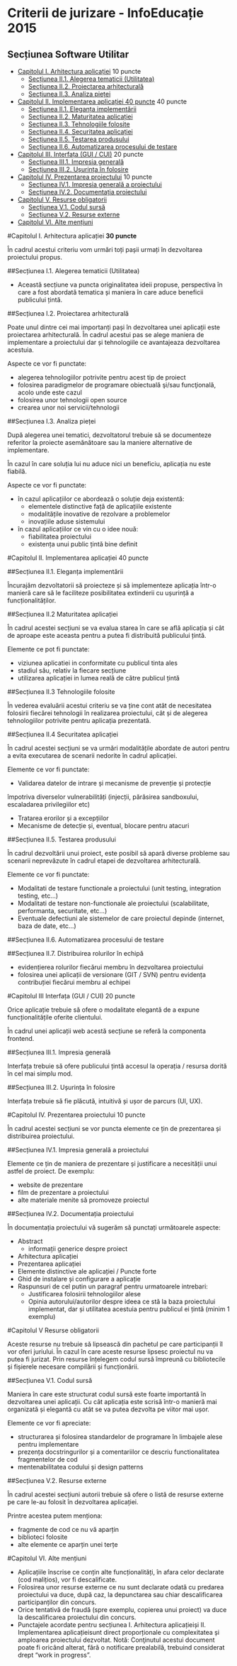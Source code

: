 Criterii de jurizare - InfoEducație 2015
===============================
Secțiunea Software Utilitar
--------------------

- [Capitolul I. Arhitectura aplicației](#capitolul-i-arhitectura-aplicației-10-puncte) 10 puncte
    - [Secțiunea II.1. Alegerea tematicii (Utilitatea)](#secțiunea-ii1-alegerea-tematicii-utilitatea)
    - [Secțiunea II.2. Proiectarea arhitecturală](#secțiunea-ii2-proiectarea-arhitecturală)
    - [Secțiunea II.3. Analiza pieței](#secțiunea-ii3-analiza-pieței)
- [Capitolul II. Implementarea aplicației 40 puncte](#capitolul-ii-implementarea-aplicației-40-puncte) 40 puncte
    - [Secțiunea II.1. Eleganța implementării](#secțiunea-ii1-eleganța-implementării)
    - [Secțiunea II.2. Maturitatea aplicației](#secțiunea-ii2-maturitatea-aplicației)
    - [Secțiunea II.3. Tehnologiile folosite](#secțiunea-ii3-tehnologiile-folosite)
    - [Secțiunea II.4. Securitatea aplicației](#secțiunea-ii4-securitatea-aplicației)
    - [Secțiunea II.5. Testarea produsului](#secțiunea-ii5-testarea-produsului)
    - [Secțiunea II.6. Automatizarea procesului de testare](#secțiunea-ii6-automatizarea-procesului-de-testare)
- [Capitolul III. Interfața (GUI / CUI)](#capitolul-iii-interfața-gui-cui-20-puncte) 20 puncte
    - [Secțiunea III.1. Impresia generală](#secțiunea-iii1-impresia-generală)
    - [Secțiunea III.2. Ușurința în folosire](#secțiunea-iii2-ușurința-în-folosire)
- [Capitolul IV. Prezentarea proiectului](#capitolul-iv-prezentarea-proiectului-10-puncte) 10 puncte
    - [Secțiunea IV.1. Impresia generală a proiectului](#secțiunea-iv1-impresia-generală-a-proiectului)
    - [Secțiunea IV.2. Documentația proiectului](#secțiunea-iv2-documentația-proiectului)
- [Capitolul V. Resurse obligatorii](#capitolul-v-resurse-obligatorii)
    - [Secțiunea V.1. Codul sursă](#secțiunea-v1-codul-sursă)
    - [Secțiunea V.2. Resurse externe](#secțiunea-v2-resurse-externe)
- [Capitolul VI. Alte mențiuni](#capitolul-vi-alte-mențiuni)


#Capitolul I. Arhitectura aplicației **30 puncte**

În cadrul acestui criteriu vom urmări toți pașii urmați în dezvoltarea proiectului propus.

##Secțiunea I.1. Alegerea tematicii (Utilitatea)

- Această secțiune va puncta originalitatea ideii propuse, perspectiva în care a fost abordată tematica și maniera în care aduce beneficii publicului țintă.

##Secțiunea I.2. Proiectarea arhitecturală

Poate unul dintre cei mai importanți pași în dezvoltarea unei aplicații este proiectarea arhitecturală. În cadrul acestui pas se alege maniera de implementare a proiectului dar și tehnologiile ce avantajeaza dezvoltarea acestuia.

Aspecte ce vor fi punctate:

- alegerea tehnologiilor potrivite pentru acest tip de proiect
- folosirea paradigmelor de programare obiectuală şi/sau funcţională, acolo unde este cazul
- folosirea unor tehnologii open source
- crearea unor noi servicii/tehnologii

##Secțiunea I.3. Analiza pieței

După alegerea unei tematici, dezvoltatorul trebuie să se documenteze referitor la proiecte asemănătoare sau la maniere alternative de implementare.

În cazul în care soluția lui nu aduce nici un beneficiu, aplicația nu este fiabilă.

Aspecte ce vor fi punctate:

- în cazul aplicațiilor ce abordează o soluție deja existentă:
    - elementele distinctive față de aplicațiile existente
    - modalitățile inovative de rezolvare a problemelor
    - inovațiile aduse sistemului
- în cazul aplicațiilor ce vin cu o idee nouă:
    - fiabilitatea proiectului
    - existența unui public țintă bine definit

#Capitolul II. Implementarea aplicației 40 puncte

##Secțiunea II.1. Eleganța implementării

Încurajăm dezvoltatorii să proiecteze și să implementeze aplicația într-­o manieră care să le faciliteze posibilitatea extinderii cu ușurință a funcționalităților.

##Secțiunea II.2 Maturitatea aplicației

În cadrul acestei secțiuni se va evalua starea în care se află aplicația și cât de aproape este aceasta pentru a putea fi distribuită publicului țintă.

Elemente ce pot fi punctate:

- viziunea aplicatiei in conformitate cu publicul tinta ales
- stadiul său, relativ la fiecare secțiune
- utilizarea aplicației in lumea reală de către publicul țintă

##Secțiunea II.3 Tehnologiile folosite

În vederea evaluării acestui criteriu se va ține cont atât de necesitatea folosirii fiecărei tehnologii în realizarea proiectului, cât și de alegerea tehnologiilor potrivite pentru aplicația prezentată.

##Secțiunea II.4 Securitatea aplicației

În cadrul acestei secțiuni se va urmări modalitățile abordate de autori pentru a evita executarea de scenarii nedorite în cadrul aplicației.

Elemente ce vor fi punctate:

- Validarea datelor de intrare și mecanisme de prevenție și protecție

împotriva diverselor vulnerabilități (injecții, părăsirea sandbox­ului, escaladarea privilegiilor etc)

- Tratarea erorilor și a excepțiilor
- Mecanisme de detecție și, eventual, blocare pentru atacuri

##Secțiunea II.5. Testarea produsului

În cadrul dezvoltării unui proiect, este posibil să apară diverse probleme sau scenarii neprevăzute în cadrul etapei de dezvoltarea arhitecturală.

Elemente ce vor fi punctate:

- Modalitati de testare functionale a proiectului (unit testing, integration testing, etc…)
- Modalitati de testare non­-functionale ale proiectului (scalabilitate, performanta, securitate, etc…)
- Eventuale defectiuni ale sistemelor de care proiectul depinde (internet, baza de date, etc...)

##Secțiunea II.6. Automatizarea procesului de testare

##Secțiunea II.7. Distribuirea rolurilor în echipă

- evidențierea rolurilor fiecărui membru în dezvoltarea proiectului
- folosirea unei aplicații de versionare (GIT / SVN) pentru evidența contribuției fiecărui membru al echipei

#Capitolul III Interfața (GUI / CUI) 20 puncte

Orice aplicație trebuie să ofere o modalitate elegantă de a expune funcționalitățile oferite clientului.

În cadrul unei aplicații web acestă secțiune se referă la componenta frontend.

##Secțiunea III.1. Impresia generală

Interfața trebuie să ofere publicului țintă accesul la operația / resursa dorită în cel mai simplu mod.

##Secțiunea III.2. Ușurința în folosire

Interfața trebuie să fie plăcută, intuitivă și ușor de parcurs (UI, UX).

#Capitolul IV. Prezentarea proiectului 10 puncte

În cadrul acestei secțiuni se vor puncta elemente ce țin de prezentarea și distribuirea proiectului.

##Secțiunea IV.1. Impresia generală a proiectului

Elemente ce țin de maniera de prezentare și justificare a necesității unui astfel de proiect. De exemplu:

- website de prezentare
- film de prezentare a proiectului
- alte materiale menite să promoveze proiectul

##Secțiunea IV.2. Documentația proiectului

În documentația proiectului vă sugerăm să punctați următoarele aspecte:

- Abstract
    - informații generice despre proiect
- Arhitectura aplicației
- Prezentarea aplicației
- Elemente distinctive ale aplicației / Puncte forte
- Ghid de instalare și configurare a aplicație
- Raspunsuri de cel putin un paragraf pentru urmatoarele intrebari:
    - Justificarea folosirii tehnologiilor alese
    - Opinia autorului/autorilor despre ideea ce stă la baza proiectului implementat, dar și utilitatea acestuia pentru publicul ei țintă (minim 1 exemplu)

#Capitolul V Resurse obligatorii

Aceste resurse nu trebuie să lipsească din pachetul pe care participanții îl vor oferi juriului. În cazul în care aceste resurse lipsesc proiectul nu va putea fi jurizat. Prin resurse înțelegem codul sursă împreună cu bibliotecile și fișierele necesare compilării și funcționării.

##Secțiunea V.1. Codul sursă

Maniera în care este structurat codul sursă este foarte importantă în dezvoltarea unei aplicații. Cu cât aplicația este scrisă într-­o manieră mai organizată și elegantă cu atât se va putea dezvolta pe viitor mai ușor.

Elemente ce vor fi apreciate:

- structurarea și folosirea standardelor de programare în limbajele alese pentru implementare
- prezența docstring­urilor și a comentariilor ce descriu functionalitatea fragmentelor de cod
- mentenabilitatea codului și design patterns

##Secțiunea V.2. Resurse externe

În cadrul acestei secțiuni autorii trebuie să ofere o listă de resurse externe pe care le-­au folosit în dezvoltarea aplicației.

Printre acestea putem menționa:

- fragmente de cod ce nu vă aparțin
- biblioteci folosite
- alte elemente ce aparțin unei terțe

#Capitolul VI. Alte mențiuni

- Aplicațiile înscrise ce conțin alte funcționalități, în afara celor declarate (cod malițios), vor fi descalificate.
- Folosirea unor resurse externe ce nu sunt declarate odată cu predarea proiectului va duce, după caz, la depunctarea sau chiar descalificarea participanților din concurs.
- Orice tentativă de fraudă (spre exemplu, copierea unui proiect) va duce la descalificarea proiectului din concurs.
- Punctajele acordate pentru secțiunea I. Arhitectura aplicației​și II. Implementarea aplicației​sunt direct proporționale cu complexitatea și amploarea proiectului dezvoltat. Notă: Conţinutul acestui document poate fi oricând alterat, fără o notificare prealabilă, trebuind considerat drept “work in progress”.
